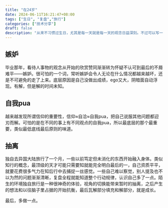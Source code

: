 ```yaml
---
title: "在24岁"
date: 2024-06-11T16:21:47+08:00
tags: ["生日", "复盘","旅行"]
categories: ["技术分享"]
draft: false
description: "从来不习惯过生日，尤其是每一天就是每一天的观念日益深刻。不过可以写一点东西用作记录，从这一篇开始。开始工作一年左右，收获与遗憾皆有，鸡血和失落常在，结论还是想的太多做的太少。"
---
```


## 嫉妒

毕业那年，看待人事物的观念从开始的欣赏赞同渐渐转为怀疑不认可到最后的不屑难平——嫉妒。很可怕的一个词，常听嫉妒会令人无论在什么情况都越来越坏，还是不可避免的走了上来。底层原因是自己没做出成绩，ego又大，阴暗面自动浮现。有解，但是解的时间未知。

## 自我pua

越来越发现所谓信仰的重要性，信仰≈自洽≈自我pua，把自己说服其他问题都迎刃而解。可怕的是在不同的事上有不同观点的自我pua，所以最底层的那个最重要，类似最低底线最后原则的味道。

## 抽离

独自去异国大陆旅行了一个月，一些以前笃定但未消化的东西开始融入身体。类似知行的概念，最顶级的天才可能只需要知就能完全明白最后的一，自己资质平平，就要花费很多气力在知后行中去捕捉一丝感觉。一些自己难以察觉，别人提及也不以为然的问题渐渐清晰，复盘全程就能知道整个行动规律，认识自己多了一点。陌生的环境独自旅行是一种很神奇的体验，视角的切换能带来暂时的抽离，之后产生的想法和以往脑子里占据的开始抗衡，最后瓦解部分填充和解部分，就是成长。



最后，多做一点。


